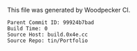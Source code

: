   This file was generated by Woodpecker CI.
  ```
  Parent Commit ID: 99924b7bad
  Build Time: 0
  Source Host: build.0x4e.cc
  Source Repo: tin/Portfolio
  ```
